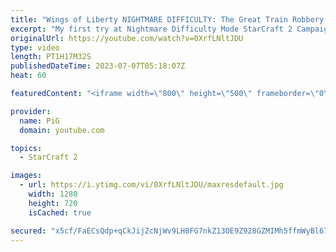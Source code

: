 ```yaml
---
title: "Wings of Liberty NIGHTMARE DIFFICULTY: The Great Train Robbery. Part 8 - StarCraft 2"
excerpt: "My first try at Nightmare Difficulty Mode StarCraft 2 Campaign created by GiantGrantGames and his amazing modding community. Having lots of fun with it! Here's the 8th part containing:  0:00 All My Upgrades So Far 4:14 The Great Train Robbery  -- 🐷 Second Channel for Learning StarCraft 2: https://www.youtube.com/c/PiGRandom"
originalUrl: https://youtube.com/watch?v=0XrfLNltJDU
type: video
length: PT1H17M32S
publishedDateTime: 2023-07-07T05:18:07Z
heat: 60

featuredContent: "<iframe width=\"800\" height=\"500\" frameborder=\"0\" src=\"https://www.youtube.com/embed/0XrfLNltJDU\" allow=\"accelerometer; autoplay; encrypted-media; gyroscope; picture-in-picture\" allowfullscreen></iframe>"

provider:
  name: PiG
  domain: youtube.com

topics:
  - StarCraft 2

images:
  - url: https://i.ytimg.com/vi/0XrfLNltJDU/maxresdefault.jpg
    width: 1280
    height: 720
    isCached: true

secured: "x5cf/FaECsQdp+qCkJijZcNjWv9LH8FG7nkZ13OE9Z928GZMIMh5ffmWyBl67zqtQ+Tx7g5+ajMU5QcIsDnDoDMaQmYgCvC+/7wZSoCBCiucF+lpZiCmOQ8vOVvSOMQzBEIA1tawHiUf3rmTTOzUmZW9weN2TnXanSNyq89VkbXzvJ7VHKKFewgmLmEzUI2QRum/WyZU0DsWc3ueb9o4aso+qCzayrFNM1hs33f7mh9P4LXxggwaUJ83GZg3lYDjkFb92ruCm8sJyRwJJoVjYk6wgtwCffMEQfBTFyqo6OzEpvNP+zZkzHCvdM+qAYXgpTvUtJDM6ZM2M/wZdTG6NZn1OLAnbWv8xE955Zrzjwvr59ppKU7S+5PmQYYTAJauYVsoN27n1UURyf0+FnGjmTsSVs2Z8yzwylpVDIISXIU=;6ReCHot+r05Vioe3iHdyLw=="
---
```


